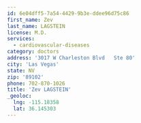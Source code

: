 ```yaml
---
id: 6e04dff5-7a54-4429-9b3e-ddee96d75c86
first_name: Zev
last_name: LAGSTEIN
license: M.D.
services:
  - cardiovascular-diseases
category: doctors
address: '3017 W Charleston Blvd   Ste 80'
city: 'Las Vegas'
state: NV
zip: '89102'
phone: 702-870-1026
title: 'Zev LAGSTEIN'
_geoloc:
  lng: -115.18358
  lat: 36.145303
---
```

